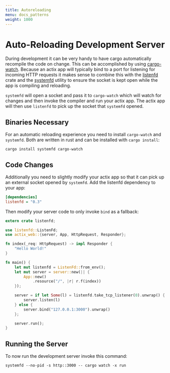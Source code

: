 ```yaml
---
title: Autoreloading
menu: docs_patterns
weight: 1000
---
```


# Auto-Reloading Development Server

During development it can be very handy to have cargo automatically recompile
the code on change.  This can be accomplished by using
[cargo-watch](https://github.com/passcod/cargo-watch).  Because an actix app
will typically bind to a port for listening for incoming HTTP requests it makes
sense to combine this with the [listenfd](https://crates.io/crates/listenfd)
crate and the [systemfd](https://github.com/mitsuhiko/systemfd) utility to
ensure the socket is kept open while the app is compiling and reloading.

`systemfd` will open a socket and pass it to `cargo-watch` which will watch for
changes and then invoke the compiler and run your actix app.  The actix app
will then use `listenfd` to pick up the socket that `systemfd` opened.

## Binaries Necessary

For an automatic reloading experience you need to install `cargo-watch` and
`systemfd`.  Both are written in rust and can be installed with `cargo install`:

```
cargo install systemfd cargo-watch
```

## Code Changes

Additionally you need to slightly modify your actix app so that it can pick up
an external socket opened by `systemfd`.  Add the listenfd dependency to your
app:

```ini
[dependencies]
listenfd = "0.3"
```

Then modify your server code to only invoke `bind` as a fallback:

```rust
extern crate listenfd;

use listenfd::ListenFd;
use actix_web::{server, App, HttpRequest, Responder};

fn index(_req: HttpRequest) -> impl Responder {
    "Hello World!"
}

fn main() {
    let mut listenfd = ListenFd::from_env();
    let mut server = server::new(|| {
        App::new()
            .resource("/", |r| r.f(index))
    });

    server = if let Some(l) = listenfd.take_tcp_listener(0).unwrap() {
        server.listen(l)
    } else {
        server.bind("127.0.0.1:3000").unwrap()
    };

    server.run();
}
```

## Running the Server

To now run the development server invoke this command:

```
systemfd --no-pid -s http::3000 -- cargo watch -x run
```
